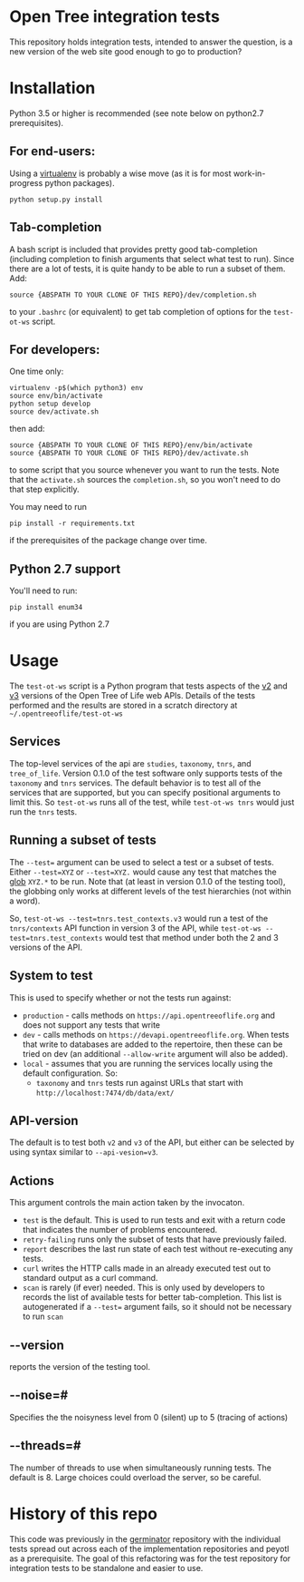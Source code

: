 # Open Tree integration tests

This repository holds integration tests, intended to answer the
question, is a new version of the web site good enough to go to
production?

# Installation 
Python 3.5 or higher is recommended (see note below on python2.7 prerequisites).

## For end-users:
Using a 
[virtualenv](http://docs.python-guide.org/en/latest/dev/virtualenvs/)
is probably a wise move (as it is for most work-in-progress python packages).

    python setup.py install


## Tab-completion
A bash script is included that provides pretty good tab-completion
 (including completion to finish arguments that select what test to run).
Since there are a lot of tests, it is quite handy to be able to run a subset
of them.
Add:

    source {ABSPATH TO YOUR CLONE OF THIS REPO}/dev/completion.sh

to your `.bashrc` (or equivalent) to get tab completion of options for the `test-ot-ws`
script.

## For developers:
One time only:

    virtualenv -p$(which python3) env
    source env/bin/activate
    python setup develop
    source dev/activate.sh

then add:

    source {ABSPATH TO YOUR CLONE OF THIS REPO}/env/bin/activate
    source {ABSPATH TO YOUR CLONE OF THIS REPO}/dev/activate.sh

to some script that you source whenever you want to run the tests.
Note that the `activate.sh` sources the `completion.sh`, so you won't need to do
    that step explicitly.

You may need to run

    pip install -r requirements.txt

if the prerequisites of the package change over time.

## Python 2.7 support
You'll need to run:

    pip install enum34

if you are using Python 2.7

# Usage
The `test-ot-ws` script is a Python program that tests aspects of the 
[v2](https://github.com/OpenTreeOfLife/opentree/wiki/Open-Tree-of-Life-APIs) and
[v3](https://github.com/OpenTreeOfLife/germinator/wiki/Open-Tree-of-Life-Web-APIs)
versions of the Open Tree of Life web APIs.
Details of the tests performed and the results are stored in a scratch directory
    at `~/.opentreeoflife/test-ot-ws`

## Services
The top-level services of the api are `studies`, `taxonomy`, `tnrs`,
    and `tree_of_life`.
Version 0.1.0 of the test software only supports tests of the `taxonomy` and
    `tnrs` services.
The default behavior is to test all of the services that are supported, but 
    you can specify positional arguments to limit this. 
So `test-ot-ws` runs all of the test, while `test-ot-ws tnrs` would just
    run the `tnrs` tests.

## Running a subset of tests
The `--test=` argument can be used to select a test or a subset of tests.
Either `--test=XYZ` or `--test=XYZ.` would cause any test that matches the
 [glob](https://en.wikipedia.org/wiki/Glob_(programming)) 
`XYZ.*` to be run.
Note that (at least in version 0.1.0 of the testing tool), the globbing
    only works at different levels of the test hierarchies (not within a
    word).
    
So, `test-ot-ws --test=tnrs.test_contexts.v3` would run a test of the
    `tnrs/contexts` API function in version 3 of the API, while
    `test-ot-ws --test=tnrs.test_contexts` would test that method under 
    both the 2 and 3 versions of the API.
 
## System to test
This is used to specify whether or not the tests run against:
  * `production` - calls methods on `https://api.opentreeoflife.org` and 
    does not support any tests that write
  * `dev` - calls methods on `https://devapi.opentreeoflife.org`. When 
    tests that write to databases are added to the repertoire, then
    these can be tried on dev (an additional `--allow-write` argument
    will also be added).
  * `local` - assumes that you are running the services locally using
    the default configuration. So:
    * `taxonomy` and `tnrs` tests run against URLs that start with
    `http://localhost:7474/db/data/ext/`

## API-version
The default is to test both `v2` and `v3` of the API, but either can 
be selected by using syntax similar to `--api-vesion=v3`.

## Actions
This argument controls the main action taken by the invocaton.

  * `test` is the default. This is used to run tests and exit with a return
  code that indicates the number of problems encountered. 
  * `retry-failing` runs only the subset of tests that have previously
  failed.
  * `report` describes the last run state of each test without 
  re-executing any tests.
  * `curl` writes the HTTP calls made in an already executed test out
  to standard output as a curl command.
  * `scan` is rarely (if ever) needed. This is only used by developers
  to records the list of available tests for better tab-completion. This
  list is autogenerated if a `--test=` argument fails, so it should not
  be necessary to run `scan`
  
## --version
reports the version of the testing tool.

## --noise=#
Specifies the the noisyness level from 0 (silent) up to 5 (tracing of
actions) 


## --threads=#
The number of threads to use when simultaneously running tests.
The default is 8. Large choices could overload the server, so be careful.


# History of this repo
This code was previously in the [germinator](https://github.com/OpenTreeOfLife/germinator)
    repository with the individual tests spread out across each of
    the implementation repositories and peyotl as a prerequisite.
The goal of this refactoring was for the test repository for integration tests
    to be standalone and easier to use.


